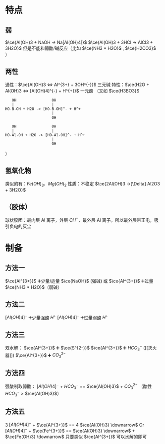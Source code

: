 # 特点
## 弱
$\ce{Al(OH)3 + NaOH -> Na[Al(OH)4]}$
$\ce{Al(OH)3 + 3HCl -> AlCl3 + 3H2O}$
但是不能和弱酸/碱反应（比如 $\ce{NH3 * H2O}$ , $\ce{H2CO3}$ ）
## 两性
通性：$\ce{Al(OH)3 <=> Al^{3+} + 3OH^{-}}$ 三元碱
特性：$\ce{H2O + Al(OH)3 <=> [Al(OH)4]^{-} + H^{+}}$ 一元酸
（又如 $\ce{H3BO3}$
```
   OH                OH
   |                 |
HO-B-OH + H2O -> [HO-B-OH]^- + H^+
                     |
                     OH
```
```
   OH                OH
   |                 |
HO-Al-OH + H2O -> [HO-Al-OH]^- + H^+
                     |
                     OH
```
）
## 氢氧化物
类似的有：$Fe(OH)_3$、$Mg(OH)_2$
性质：不稳定 $\ce{2Al(OH)3 ->[\Delta] Al2O3 + 3H2O}$

## （胶体）
球状胶团：最内层 Al 离子，外层 $OH^{-}$，最外层 Al 离子。所以最外层带正电，吸引负电的灰尘
# 制备
## 方法一
$\ce{Al^{3+}}$ ➕少量/适量 $\ce{NaOH}$ (强碱)
或
$\ce{Al^{3+}}$ ➕过量 $\ce{NH3 * H2O}$（弱碱）
## 方法二
$[Al(OH)4]^{-}$ ➕少量强酸 $H^+$
$[Al(OH)4]^{-}$ ➕过量弱酸 $H^+$
## 方法三
双水解：
$\ce{Al^{3+}}$ ➕ $\ce{S^{2-}}$
$\ce{Al^{3+}}$ ➕ $HCO_3^{-}$ ([[灭火器]])
$\ce{Al^{3+}}$ ➕ $CO_3^{2-}$
## 方法四
强酸制取弱酸：
$[Al(OH)4]^{-}$ + $HCO_3^{-}$ == $\ce{Al(OH)3}$ + $CO_3^{2-}$
（酸性 $HCO_3^{-}$ > $\ce{Al(OH)3}$）
## 方法五
3 $[Al(OH)4]^{-}$ + $\ce{Al^{3+}}$ == 4 $\ce{Al(OH)3} \downarrow$
Or
$[Al(OH)4]^{-}$ + $\ce{Fe^{3+}}$ ==  $\ce{Al(OH)3} \downarrow$ + $\ce{Fe(OH)3} \downarrow$
只要类似 $\ce{Al^{3+}}$ 可以水解的即可
